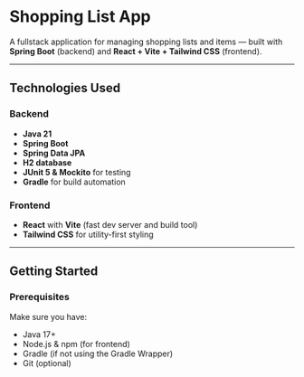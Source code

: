 # Shopping List App

A fullstack application for managing shopping lists and items — built with **Spring Boot** (backend) and **React + Vite + Tailwind CSS** (frontend).

---

## Technologies Used

### Backend
- **Java 21**
- **Spring Boot**
- **Spring Data JPA**
- **H2 database**
- **JUnit 5 & Mockito** for testing
- **Gradle** for build automation

### Frontend
- **React** with **Vite** (fast dev server and build tool)
- **Tailwind CSS** for utility-first styling

---

## Getting Started

### Prerequisites
Make sure you have:
- Java 17+
- Node.js & npm (for frontend)
- Gradle (if not using the Gradle Wrapper)
- Git (optional)